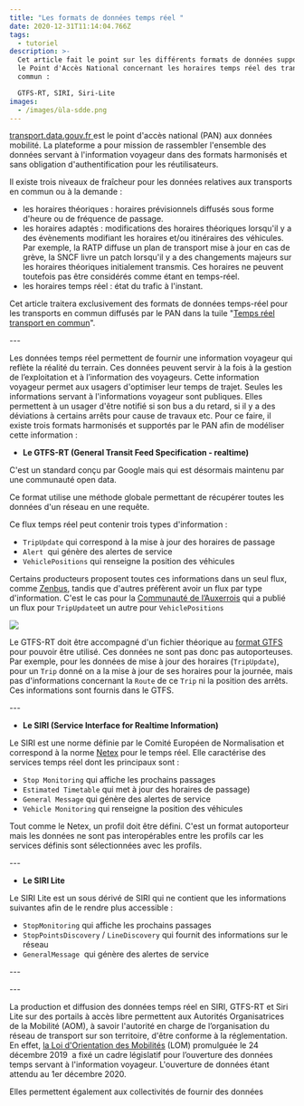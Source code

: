 ```yaml
---
title: "Les formats de données temps réel "
date: 2020-12-31T11:14:04.766Z
tags:
  - tutoriel
description: >-
  Cet article fait le point sur les différents formats de données supportés par
  le Point d'Accès National concernant les horaires temps réel des transports en
  commun : 

  GTFS-RT, SIRI, Siri-Lite
images:
  - /images/ùla-sdde.png
---
```

[transport.data.gouv.fr ](transport.data.gouv.fr)est le point d'accès national (PAN) aux données mobilité. La plateforme a pour mission de rassembler l'ensemble des données servant à l'information voyageur dans des formats harmonisés et sans obligation d'authentification pour les réutilisateurs. 

Il existe trois niveaux de fraîcheur pour les données relatives aux transports en commun ou à la demande  : 

* les horaires théoriques : horaires prévisionnels diffusés sous forme d'heure ou de fréquence de passage. 
* les horaires adaptés : modifications des horaires théoriques lorsqu'il y a des évènements modifiant les horaires et/ou itinéraires des véhicules. Par exemple, la RATP diffuse un plan de transport mise à jour en cas de grève, la SNCF livre un patch lorsqu'il y a des changements majeurs sur les horaires théoriques initialement transmis. Ces horaires ne peuvent toutefois pas être considérés comme étant en temps-réel. 
* les horaires temps réel : état du trafic à l'instant. 

Cet article traitera exclusivement des formats de données temps-réel pour les transports en commun diffusés par le PAN dans la tuile "[Temps réel transport en commun](https://transport.data.gouv.fr/datasets?type=public-transit&filter=has_realtime)". 

\---

Les données temps réel permettent de fournir une information voyageur qui reflète la réalité du terrain. Ces données peuvent servir à la fois à la gestion de l’exploitation et à l’information des voyageurs. Cette information voyageur permet aux usagers d'optimiser leur temps de trajet. Seules les informations servant à l'informations voyageur sont publiques. Elles permettent à un usager d'être notifié si son bus a du retard, si il y a des déviations à certains arrêts pour cause de travaux etc. Pour ce faire, il existe trois formats harmonisés et supportés par le PAN afin de modéliser cette information : 

* **Le GTFS-RT (General Transit Feed Specification - realtime)**

C'est un standard conçu par Google mais qui est désormais maintenu par une communauté open data. 

Ce format utilise une méthode globale permettant de récupérer toutes les données d'un réseau en une requête. 

 Ce flux temps réel peut contenir trois types d'information : 

* `TripUpdate` qui correspond à la mise à jour des horaires de passage
* `Alert`  qui génère des alertes de service
* `VehiclePositions` qui renseigne la position des véhicules

Certains producteurs proposent toutes ces informations dans un seul flux, comme [Zenbus](https://transport.data.gouv.fr/datasets?_utf8=%E2%9C%93&q=zenbus), tandis que d'autres préfèrent avoir un flux par type d'information. C'est le cas pour la [Communauté de l’Auxerrois](https://transport.data.gouv.fr/datasets/reseau-de-transports-en-commun-de-la-communaute-dagglomeration-de-lauxerrois/) qui a publié un flux pour `TripUpdate`et un autre pour `VehiclePositions`

![](/images/capturemls.png)

Le GTFS-RT doit être accompagné d'un fichier théorique au [format GTFS](https://gtfs.org/reference/static) pour pouvoir être utilisé. Ces données ne sont pas donc pas autoporteuses.\
Par exemple, pour les données de mise à jour des horaires (`TripUpdate`), pour un `Trip` donné on a la mise à jour de ses horaires pour la journée, mais pas d'informations concernant la `Route` de ce `Trip` ni la position des arrêts. Ces informations sont fournis dans le GTFS. 

\---

* **Le SIRI (Service Interface for Realtime Information)**

Le SIRI est une norme définie par le Comité Européen de Normalisation et correspond à la norme [Netex](http://netex-cen.eu/) pour le temps réel. Elle caractérise des services temps réel dont les principaux sont : 

* `Stop Monitoring` qui affiche les prochains passages
* `Estimated Timetable` qui met à jour des horaires de passage)
* `General Message` qui génère des alertes de service
* `Vehicle Monitoring` qui renseigne la position des véhicules

Tout comme le Netex, un profil doit être défini. C'est un format autoporteur mais les données ne sont pas interopérables entre les profils car les services définis sont sélectionnées avec les profils.

\---



* **Le SIRI Lite**

Le SIRI Lite est un sous dérivé de SIRI qui ne contient que les informations suivantes afin de le rendre plus accessible : 

* `StopMonitoring` qui affiche les prochains passages
* `StopPointsDiscovery` / `LineDiscovery` qui fournit des informations sur le réseau
* `GeneralMessage`  qui génère des alertes de service



\---

\---



La production et diffusion des données temps réel en SIRI, GTFS-RT et Siri Lite sur des portails à accès libre permettent aux Autorités Organisatrices de la Mobilité (AOM), à savoir l'autorité en charge de l’organisation du réseau de transport [](https://fr.wikipedia.org/wiki/Transports_urbains "Transports urbains")sur son territoire, d'être conforme à la réglementation. En effet, [la Loi d'Orientation des Mobilités](https://www.legifrance.gouv.fr/loda/id/JORFTEXT000039666574/2020-12-30/) (LOM) promulguée le 24 décembre 2019  a fixé un cadre législatif pour l’ouverture des données temps servant à l'information voyageur. L'ouverture de données étant attendu au 1er décembre 2020.



Elles permettent également aux collectivités de fournir des données